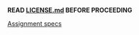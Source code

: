 

**READ [LICENSE.md](LICENSE.md) BEFORE PROCEEDING**

[Assignment specs](https://sites.ualberta.ca/~denilson/cmput391-fall-2019-programming-project-part-3.html)

